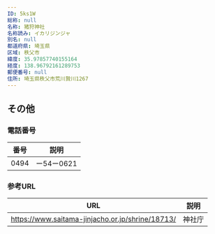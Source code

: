 ```yaml
---
ID: 5ks1W
総称: null
名称: 猪狩神社
名称読み: イカリジンジャ
別名: null
都道府県: 埼玉県
区域: 秩父市
緯度: 35.97857740155164
経度: 138.96792161289753
郵便番号: null
住所: 埼玉県秩父市荒川贄川1267
---
```


## その他

### 電話番号

| 番号 | 説明       |
| ---- | ---------- |
| 0494 | ー54ー0621 |

### 参考URL

| URL                                              | 説明   |
| ------------------------------------------------ | ------ |
| https://www.saitama-jinjacho.or.jp/shrine/18713/ | 神社庁 |
